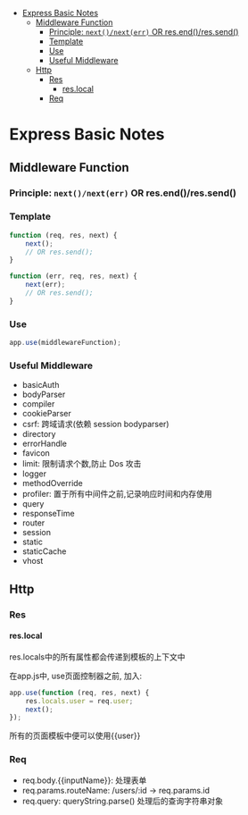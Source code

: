 
* [Express Basic Notes](#express-basic-notes)
	* [Middleware Function](#middleware-function)
		* [ Principle: `next()/next(err)` OR res.end()/res.send()](#-principle-nextnexterr-or-resendressend)
		* [Template](#template)
		* [Use](#use)
		* [Useful Middleware](#useful-middleware)
	* [Http](#http)
		* [Res](#res)
			* [res.local](#reslocal)
		* [Req](#req)

# Express Basic Notes

## Middleware Function

###  Principle: `next()/next(err)` OR res.end()/res.send() 

### Template

```js
function (req, res, next) {
    next();
    // OR res.send();
}

function (err, req, res, next) {
    next(err);
    // OR res.send();
}
```

### Use

```js
app.use(middlewareFunction);
```

### Useful Middleware

-   basicAuth
-   bodyParser
-   compiler
-   cookieParser
-   csrf: 跨域请求(依赖 session bodyparser)
-   directory
-   errorHandle
-   favicon
-   limit: 限制请求个数,防止 Dos 攻击
-   logger
-   methodOverride
-   profiler: 置于所有中间件之前,记录响应时间和内存使用
-   query
-   responseTime
-   router
-   session
-   static
-   staticCache
-   vhost

## Http

### Res

#### res.local

res.locals中的所有属性都会传递到模板的上下文中

在app.js中, use页面控制器之前, 加入:

```js
app.use(function (req, res, next) {
    res.locals.user = req.user;
    next();
});
```

所有的页面模板中便可以使用{{user}}

### Req

-   req.body.{{inputName}}: 处理表单
-   req.params.routeName: /users/:id -> req.params.id
-   req.query: queryString.parse() 处理后的查询字符串对象
